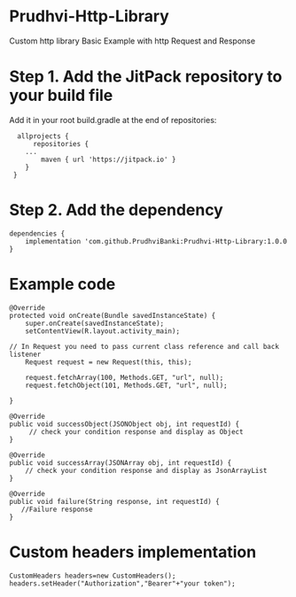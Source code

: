 # Prudhvi-Http-Library
Custom http library
Basic Example with http Request and Response

# Step 1. Add the JitPack repository to your build file
Add it in your root build.gradle at the end of repositories:

      allprojects {
          repositories {
		...
	        maven { url 'https://jitpack.io' }
	    }
     }
# Step 2. Add the dependency

    dependencies {
        implementation 'com.github.PrudhviBanki:Prudhvi-Http-Library:1.0.0
    }

# Example code 
    @Override
    protected void onCreate(Bundle savedInstanceState) {
        super.onCreate(savedInstanceState);
        setContentView(R.layout.activity_main);
	
	// In Request you need to pass current class reference and call back listener
        Request request = new Request(this, this);
	
        request.fetchArray(100, Methods.GET, "url", null);
        request.fetchObject(101, Methods.GET, "url", null);

    }

    @Override
    public void successObject(JSONObject obj, int requestId) {
         // check your condition response and display as Object
    }

    @Override
    public void successArray(JSONArray obj, int requestId) {
        // check your condition response and display as JsonArrayList
    }

    @Override
    public void failure(String response, int requestId) {
       //Failure response
    }
# Custom headers implementation
	CustomHeaders headers=new CustomHeaders();
	headers.setHeader("Authorization","Bearer"+"your token");
